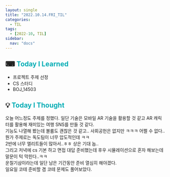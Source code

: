 ```yaml
---
layout: single
title: "2022.10.14.FRI_TIL"
categories:
  - TIL
tags:
  - [2022-10, TIL]
sidebar:
  nav: "docs"
---
```


## ⌨ <a style="color:#00adb5">Today I Learned</a>

- 프로젝트 주제 선정
- CS 스터디
- BOJ_14503


## 💡 <a style="color:#00adb5">Today I Thought</a>

오늘 어느정도 주제를 정했다. 일단 기술은 모바일 AR 기술을 활용할 것 같고 AR 캐릭터를 활용해 재미있는 여행 SNS를 만들 것 같다.<br>
기능도 나열해 봤는데 볼륨도 괜찮은 것 같고.. 사회공헌은 없지만 ㅋㅋㅋ 어쩔 수 없다.. 뭔가 주제로는 독도팀이 너무 압도적인데 ㅋㅋ<br>
2반에 너무 엘리트들이 많아서..ㅎㅎ 상은 기대 놉..<br>
그리고 저녁에 cs 기본 하고 면접 대답 준비했는데 후우 시뮬레이션으로 혼자 해보는데 말문이 턱 막힌다..ㅋㅋ<br>
운칠기삼이라는데 일단 남은 기간동안 준비 열심히 해야겠다.<br>
일요일 코테 준비할 겸 코테 문제도 풀어보았다.